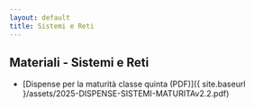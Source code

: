 ```yaml
---
layout: default
title: Sistemi e Reti
---
```


## Materiali - Sistemi e Reti

- [Dispense per la maturità classe quinta (PDF)]({ site.baseurl }/assets/2025-DISPENSE-SISTEMI-MATURITAv2.2.pdf)
